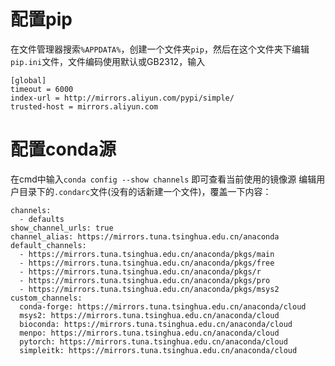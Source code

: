 # 配置pip
在文件管理器搜索`%APPDATA%`，创建一个文件夹`pip`，然后在这个文件夹下编辑`pip.ini`文件，文件编码使用默认或GB2312，输入

```
[global]
timeout = 6000
index-url = http://mirrors.aliyun.com/pypi/simple/
trusted-host = mirrors.aliyun.com

```

# 配置conda源
在cmd中输入`conda config --show channels` 即可查看当前使用的镜像源
编辑用户目录下的`.condarc`文件(没有的话新建一个文件)，覆盖一下内容：
```
channels:
  - defaults
show_channel_urls: true
channel_alias: https://mirrors.tuna.tsinghua.edu.cn/anaconda
default_channels:
  - https://mirrors.tuna.tsinghua.edu.cn/anaconda/pkgs/main
  - https://mirrors.tuna.tsinghua.edu.cn/anaconda/pkgs/free
  - https://mirrors.tuna.tsinghua.edu.cn/anaconda/pkgs/r
  - https://mirrors.tuna.tsinghua.edu.cn/anaconda/pkgs/pro
  - https://mirrors.tuna.tsinghua.edu.cn/anaconda/pkgs/msys2
custom_channels:
  conda-forge: https://mirrors.tuna.tsinghua.edu.cn/anaconda/cloud
  msys2: https://mirrors.tuna.tsinghua.edu.cn/anaconda/cloud
  bioconda: https://mirrors.tuna.tsinghua.edu.cn/anaconda/cloud
  menpo: https://mirrors.tuna.tsinghua.edu.cn/anaconda/cloud
  pytorch: https://mirrors.tuna.tsinghua.edu.cn/anaconda/cloud
  simpleitk: https://mirrors.tuna.tsinghua.edu.cn/anaconda/cloud
```
